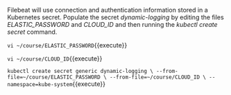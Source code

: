 Filebeat will use connection and authentication information stored in a Kubernetes secret.  Populate the secret *dynamic-logging* by editing the files *ELASTIC_PASSWORD* and *CLOUD_ID* and then running the *kubectl create secret* command.

`vi ~/course/ELASTIC_PASSWORD`{{execute}}

`vi ~/course/CLOUD_ID`{{execute}}

`kubectl create secret generic dynamic-logging \
    --from-file=~/course/ELASTIC_PASSWORD \
    --from-file=~/course/CLOUD_ID \
    --namespace=kube-system`{{execute}}

